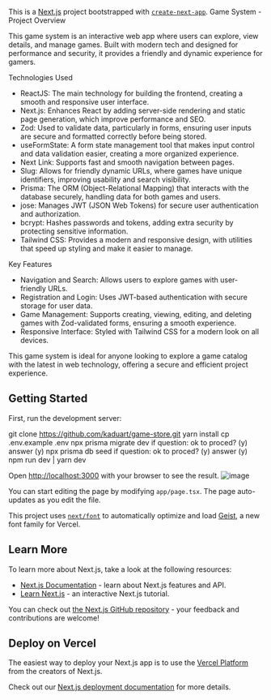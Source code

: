 This is a [Next.js](https://nextjs.org) project bootstrapped with [`create-next-app`](https://nextjs.org/docs/app/api-reference/cli/create-next-app).
Game System - Project Overview

This game system is an interactive web app where users can explore, view details, and manage games. Built with modern tech and designed for performance and security, it provides a friendly and dynamic experience for gamers.

Technologies Used

- ReactJS: The main technology for building the frontend, creating a smooth and responsive user interface.
- Next.js: Enhances React by adding server-side rendering and static page generation, which improve performance and SEO.
- Zod: Used to validate data, particularly in forms, ensuring user inputs are secure and formatted correctly before being stored.
- useFormState: A form state management tool that makes input control and data validation easier, creating a more organized experience.
- Next Link: Supports fast and smooth navigation between pages.
- Slug: Allows for friendly dynamic URLs, where games have unique identifiers, improving usability and search visibility.
- Prisma: The ORM (Object-Relational Mapping) that interacts with the database securely, handling data for both games and users.
- jose: Manages JWT (JSON Web Tokens) for secure user authentication and authorization.
- bcrypt: Hashes passwords and tokens, adding extra security by protecting sensitive information.
- Tailwind CSS: Provides a modern and responsive design, with utilities that speed up styling and make it easier to manage.

Key Features

- Navigation and Search: Allows users to explore games with user-friendly URLs.
- Registration and Login: Uses JWT-based authentication with secure storage for user data.
- Game Management: Supports creating, viewing, editing, and deleting games with Zod-validated forms, ensuring a smooth experience.
- Responsive Interface: Styled with Tailwind CSS for a modern look on all devices. 

This game system is ideal for anyone looking to explore a game catalog with the latest in web technology, offering a secure and efficient project experience.


## Getting Started
First, run the development server:

git clone https://github.com/kaduart/game-store.git
yarn install
cp .env.example .env
npx prisma migrate dev
if question: ok to proced? (y) answer (y)
npx prisma db seed
if question: ok to proced? (y) answer (y)
npm run dev | yarn dev



Open [http://localhost:3000](http://localhost:3000) with your browser to see the result.
![image](https://github.com/user-attachments/assets/6e89b5ee-6acc-4ea8-b56a-a0d907aa717a)


You can start editing the page by modifying `app/page.tsx`. The page auto-updates as you edit the file.

This project uses [`next/font`](https://nextjs.org/docs/app/building-your-application/optimizing/fonts) to automatically optimize and load [Geist](https://vercel.com/font), a new font family for Vercel.

## Learn More

To learn more about Next.js, take a look at the following resources:

- [Next.js Documentation](https://nextjs.org/docs) - learn about Next.js features and API.
- [Learn Next.js](https://nextjs.org/learn) - an interactive Next.js tutorial.

You can check out [the Next.js GitHub repository](https://github.com/vercel/next.js) - your feedback and contributions are welcome!

## Deploy on Vercel

The easiest way to deploy your Next.js app is to use the [Vercel Platform](https://vercel.com/new?utm_medium=default-template&filter=next.js&utm_source=create-next-app&utm_campaign=create-next-app-readme) from the creators of Next.js.

Check out our [Next.js deployment documentation](https://nextjs.org/docs/app/building-your-application/deploying) for more details.
